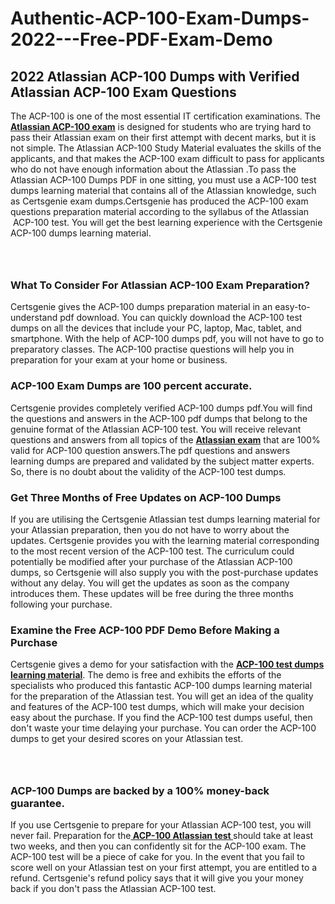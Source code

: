# Authentic-ACP-100-Exam-Dumps-2022---Free-PDF-Exam-Demo<h2><strong>2022 Atlassian ACP-100 Dumps with Verified Atlassian ACP-100 Exam Questions</strong></h2> <p>The ACP-100 is one of the most essential IT certification examinations. The <a href="https://www.certsgenie.com/atlassian/acp-100-pdf-dumps"><strong>Atlassian ACP-100 exam</strong></a> is designed for students who are trying hard to pass their Atlassian exam on their first attempt with decent marks, but it is not simple. The Atlassian ACP-100 Study Material evaluates the skills of the applicants, and that makes the ACP-100 exam difficult to pass for applicants who do not have enough information about the Atlassian .To pass the Atlassian ACP-100 Dumps PDF in one sitting, you must use a ACP-100 test dumps learning material that contains all of the Atlassian knowledge, such as Certsgenie exam dumps.Certsgenie has produced the ACP-100 exam questions preparation material according to the syllabus of the Atlassian &nbsp;ACP-100 test. You will get the best learning experience with the Certsgenie ACP-100 dumps learning material.</p> <p><a href="https://www.certsgenie.com/atlassian/acp-100-pdf-dumps" style="display: block; padding: 1em 0; text-align: center; "><img alt="" src="https://blogger.googleusercontent.com/img/b/R29vZ2xl/AVvXsEgO1ePIT5bAw4JCg82qykRc71Xossn_88UmNiMiJgRPCnvDzaKhQmgO2X9bV6TpN9qSYVJJ2MjEumMb0t1ZgyR_gByLqDXQR_FduPn2erzRQTkt1pUFmkY3wfbx5jzrIcOP4S3cxMKHSr0iEiOidKyDYd_7NjYtfgpZ7b1lrGk-ShjLlyfynp8oFM4zYw/s1600/Banner%201.jpg" /></a></p> <h3><strong>What To Consider For Atlassian ACP-100 Exam Preparation?</strong></h3> <p>Certsgenie gives the ACP-100 dumps preparation material in an easy-to-understand pdf download. You can quickly download the ACP-100 test dumps on all the devices that include your PC, laptop, Mac, tablet, and smartphone. With the help of ACP-100 dumps pdf, you will not have to go to preparatory classes. The ACP-100 practise questions will help you in preparation for your exam at your home or business.</p> <h3><strong>ACP-100 Exam Dumps are 100 percent accurate.</strong></h3> <p>Certsgenie provides completely verified ACP-100 dumps pdf.You will find the questions and answers in the ACP-100 pdf dumps that belong to the genuine format of the Atlassian ACP-100 test. You will receive relevant questions and answers from all topics of the <a href="https://www.certsgenie.com/atlassian/acp-100-pdf-dumps"><strong>Atlassian exam</strong></a> that are 100% valid for ACP-100 question answers.The pdf questions and answers learning dumps are prepared and validated by the subject matter experts. So, there is no doubt about the validity of the ACP-100 test dumps.</p> <h3><strong>Get Three Months of Free Updates on ACP-100 Dumps</strong></h3> <p>If you are utilising the Certsgenie Atlassian test dumps learning material for your Atlassian preparation, then you do not have to worry about the updates. Certsgenie provides you with the learning material corresponding to the most recent version of the ACP-100 test. The curriculum could potentially be modified after your purchase of the Atlassian ACP-100 dumps, so Certsgenie will also supply you with the post-purchase updates without any delay. You will get the updates as soon as the company introduces them. These updates will be free during the three months following your purchase.</p> <h3><strong>Examine the Free ACP-100 PDF Demo Before Making a Purchase</strong></h3> <p>Certsgenie gives a demo for your satisfaction with the <a href="https://www.certsgenie.com/atlassian/acp-100-pdf-dumps"><strong>ACP-100 test dumps learning material</strong></a>. The demo is free and exhibits the efforts of the specialists who produced this fantastic ACP-100 dumps learning material for the preparation of the Atlassian test. You will get an idea of the quality and features of the ACP-100 test dumps, which will make your decision easy about the purchase. If you find the ACP-100 test dumps useful, then don&#39;t waste your time delaying your purchase. You can order the ACP-100 dumps to get your desired scores on your Atlassian test.</p> <p><a href="hhttps://www.certsgenie.com/atlassian/acp-100-pdf-dumps" style="display: block; padding: 1em 0; text-align: center; "><img alt="" src="https://blogger.googleusercontent.com/img/b/R29vZ2xl/AVvXsEj3zfp26fobfEw_E3FMeUMaFamcWc-bKsu_525WK8ISqDEyAJkPKOLyeqHJzBXVvKwHP0bTNTERYvWWgOzvpG-DuQ_cPnNOJO1bUfVOHhAXJThy7cLobHgRdochHEeovcJnxpqjNiv-FNLMY1glEh7x833Q6cym5o0AmGhO9ufjgwPhihHJ9ovBp-j40g/s1600/banner%202.jpg" /></a></p> <h3><strong>ACP-100 Dumps are backed by a 100% money-back guarantee.</strong></h3> <p>If you use Certsgenie to prepare for your Atlassian ACP-100 test, you will never fail. Preparation for the<a href="https://www.certsgenie.com/atlassian/acp-100-pdf-dumps"><strong> ACP-100 Atlassian test </strong></a>should take at least two weeks, and then you can confidently sit for the ACP-100 exam. The ACP-100 test will be a piece of cake for you. In the event that you fail to score well on your Atlassian test on your first attempt, you are entitled to a refund. Certsgenie&#39;s refund policy says that it will give you your money back if you don&#39;t pass the Atlassian ACP-100 test.</p>
